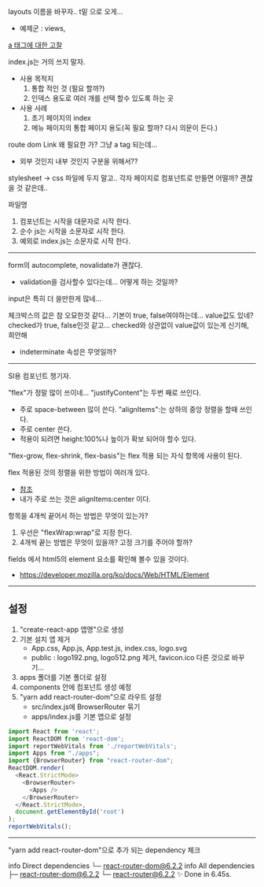 layouts 이름을 바꾸자.. t밑 으로 오게... 
  - 예제군 : views, 

[a 태그에 대한 고찰](https://github.com/jsx-eslint/eslint-plugin-jsx-a11y/blob/HEAD/docs/rules/anchor-is-valid.md)

index.js는 거의 쓰지 말자.
  - 사용 목적지
    1. 통합 적인 것 (필요 할까?)
    2. 인덱스 용도로 여러 개를 선택 할수 있도록 하는 곳
  - 사용 사례
    1. 초기 페이지의 index
    2. 메뉴 페이지의 통합 페이지 용도(꼭 필요 할까? 다시 의문이 든다.)

route dom Link 왜 필요한 가? 그냥 a tag 되는데...
  - 외부 것인지 내부 것인지 구분을 위해서??

stylesheet -> css 파일에 두지 말고.. 각자 페이지로 컴포넌트로 만들면 어떨까? 괜찮을 것 같은데..

파일명
  1. 컴포넌트는 시작을 대문자로 시작 한다.
  2. 순수 js는 시작을 소문자로 시작 한다.
  3. 예외로 index.js는 소문자로 시작 한다.

---
form의 autocomplete, novalidate가 괜찮다.
  - validation을 검사할수 있다는데... 어떻게 하는 것일까?

input은 특히 더 쓸만한게 많네...

체크박스의 값은 참 오묘한것 같다...
기본이 true, false여야하는데... value값도 있네?
checked가 true, false인것 같고... 
checked와 상관없이 value값이 있는게 신기해, 희안해
  - indeterminate 속성은 무엇일까? 

---

SI용 컴포넌트 챙기자.

"flex"가 정말 많이 쓰이네...
"justifyContent"는 두번 째로 쓰인다.
  - 주로 space-between 많이 쓴다.
"alignItems":는 상하의 중앙 정렬을 할때 쓰인다.
  - 주로 center 쓴다.
  - 적용이 되려면 height:100%나 높이가 확보 되어야 할수 있다.

"flex-grow, flex-shrink, flex-basis"는 flex 적용 되는 자식 항목에 사용이 된다.

flex 적용된 것의 정렬을 위한 방법이 여러개 있다.
  - [참조](https://velog.io/@jary/flex%EB%A5%BC-%EC%9D%B4%EC%9A%A9%ED%95%9C-%EA%B0%80%EC%9A%B4%EB%8D%B0-%EC%A0%95%EB%A0%AC)
  - 내가 주로 쓰는 것은 alignItems:center 이다.

항목을 4개씩 끝어서 하는 방법은 무엇이 있는가?
1. 우선은 "flexWrap:wrap"로 지정 한다.
2. 4개씩 끝는 방법은 무엇이 있을까? 고정 크기를 주어야 할까?


fields 에서 html5의 element 요소를 확인해 볼수 있을 것이다.
  - https://developer.mozilla.org/ko/docs/Web/HTML/Element

---
## 설정 
1. "create-react-app 앱명"으로 생성
2. 기본 설치 앱 제거
   - App.css, App.js, App.test.js, index.css, logo.svg 
   - public : logo192.png, logo512.png 제거, favicon.ico 다른 것으로 바꾸기...
3. apps 폴더를 기본 폴더로 설정
4. components 안에 컴포넌트 생성 예정
5. "yarn add react-router-dom"으로 라우트 설정
   - src/index.js에 BrowserRouter 묶기
   - apps/index.js를 기본 앱으로 설정
   
```js
import React from 'react';
import ReactDOM from 'react-dom';
import reportWebVitals from './reportWebVitals';
import Apps from "./apps";
import {BrowserRouter} from "react-router-dom";
ReactDOM.render(
  <React.StrictMode>
    <BrowserRouter>
      <Apps />
    </BrowserRouter>
  </React.StrictMode>,
  document.getElementById('root')
);
reportWebVitals();

```

---

"yarn add react-router-dom"으로 추가 되는 dependency 체크

info Direct dependencies
└─ react-router-dom@6.2.2
info All dependencies
├─ react-router-dom@6.2.2
└─ react-router@6.2.2
✨  Done in 6.45s.